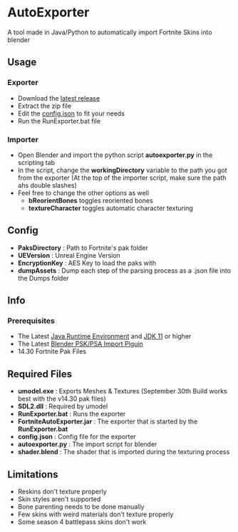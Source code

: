 # AutoExporter
A tool made in Java/Python to automatically import Fortnite Skins into blender

## Usage

### Exporter
* Download the [latest release](https://github.com/halfuwu/FortniteAutoExporter/releases)
* Extract the zip file
* Edit the [config.json](#Config) to fit your needs
* Run the RunExporter.bat file

### Importer
* Open Blender and import the python script **autoexporter.py** in the scripting tab
* In the script, change the **workingDirectory** variable to the path you got from the exporter (At the top of the importer script, make sure the path ahs double slashes)
* Feel free to change the other options as well
  * **bReorientBones** toggles reoriented bones
  * **textureCharacter** toggles automatic character texturing


## Config
* **PaksDirectory** : Path to Fortnite's pak folder
* **UEVersion** : Unreal Engine Version
* **EncryptionKey** : AES Key to load the paks with
* **dumpAssets** : Dump each step of the parsing process as a .json file into the Dumps folder


## Info

### Prerequisites
* The Latest [Java Runtime Environment](https://www.oracle.com/java/technologies/javase-server-jre8-downloads.html) and [JDK 11](https://www.oracle.com/java/technologies/javase-jdk11-downloads.html) or higher
* The Latest [Blender PSK/PSA Import Plguin](https://github.com/Befzz/blender3d_import_psk_psa)
* 14.30 Fortnite Pak Files

## Required Files
* **umodel.exe** : Exports Meshes & Textures (September 30th Build works best with the v14.30 pak files)
* **SDL2.dll** : Required by umodel
* **RunExporter.bat** : Runs the exporter
* **FortniteAutoExporter.jar** : The exporter that is started by the **RunExporter.bat**
* **config.json** : Config file for the exporter
* **autoexporter.py** : The import script for blender
* **shader.blend** : The shader that is imported during the texturing process

## Limitations
* Reskins don't texture properly
* Skin styles aren't supported
* Bone parenting needs to be done manually
* Few skins with weird materials don't texture properly
* Some season 4 battlepass skins don't work
